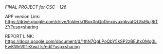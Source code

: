 *FINAL PROJECT for CSC - 126*

APP version Link: https://drive.google.com/drive/folders/1BoxXoQoDmxxvuxqkvatQL8st6uj8iTZY?usp=sharing

REPORT LINK: https://docs.google.com/document/d/1thN7QgLPoQbY5kSP2zBEJtxOMg0LFwKWeVlf1eXwdTs/edit?usp=sharing
